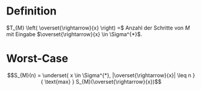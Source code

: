 # Definition
$T_{M} \left( \overset{\rightarrow}{x} \right) =$ Anzahl der Schritte von $M$ mit Eingabe $\overset{\rightarrow}{x} \in \Sigma^{*}$.
# Worst-Case
$$S_{M}(n) = \underset{ x \in \Sigma^{*}, |\overset{\rightarrow}{x}| \leq n }{ \text{max} } S_{M}(\overset{\rightarrow}{x})$$